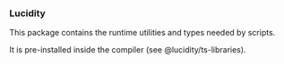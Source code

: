 ### Lucidity

This package contains the runtime utilities and types needed
by scripts.

It is pre-installed inside the compiler (see @lucidity/ts-libraries).